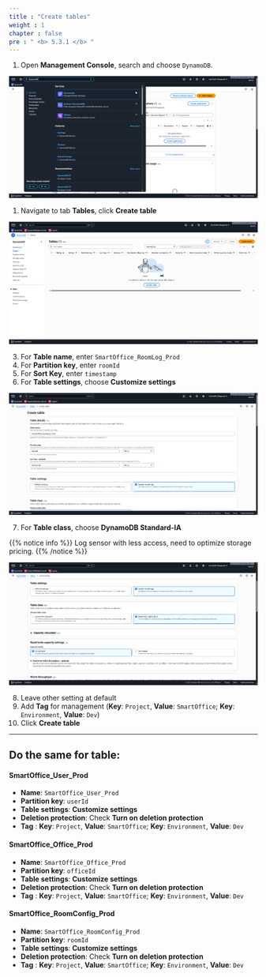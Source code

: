```yaml
---
title : "Create tables"
weight : 1
chapter : false
pre : " <b> 5.3.1 </b> "
---
```


1. Open **Management Console**, search and choose ```DynamoDB```.

![DynamoDB 1](/images/5-workshop/5.3-DynamoDB/DynamoDB-1.png)

1. Navigate to tab **Tables**, click **Create table**

![DynamoDB 2](/images/5-workshop/5.3-DynamoDB/DynamoDB-2.png)

3. For **Table name**, enter ```SmartOffice_RoomLog_Prod```
4. For **Partition key**, enter ```roomId```
5. For **Sort Key**, enter ```timestamp```
6. For **Table settings**, choose **Customize settings**

![DynamoDB 3](/images/5-workshop/5.3-DynamoDB/DynamoDB-3.png)

7. For **Table class**, choose **DynamoDB Standard-IA**
   
{{% notice info %}}
Log sensor with less access, need to optimize storage pricing.
{{% /notice %}}

![DynamoDB 3](/images/5-workshop/5.3-DynamoDB/DynamoDB-4.png)   

8. Leave other setting at default
9. Add **Tag** for management (**Key**: ```Project```, **Value**: ```SmartOffice```; **Key**: ```Environment```, **Value**: ```Dev```)
10. Click **Create table**   
 
---
 
## Do the same for table:
#### SmartOffice_User_Prod
- **Name**: ```SmartOffice_User_Prod```
- **Partition key**: ```userId```
- **Table settings**: **Customize settings**
- **Deletion protection**: Check **Turn on deletion protection**
- **Tag** : **Key**: ```Project```, **Value**: ```SmartOffice```; **Key**: ```Environment```, **Value**: ```Dev```

#### SmartOffice_Office_Prod
- **Name**: ```SmartOffice_Office_Prod```
- **Partition key**: ```officeId```
- **Table settings**: **Customize settings**
- **Deletion protection**: Check **Turn on deletion protection**
- **Tag** : **Key**: ```Project```, **Value**: ```SmartOffice```; **Key**: ```Environment```, **Value**: ```Dev```

#### SmartOffice_RoomConfig_Prod
- **Name**: ```SmartOffice_RoomConfig_Prod```
- **Partition key**: ```roomId```
- **Table settings**: **Customize settings**
- **Deletion protection**: Check **Turn on deletion protection**
- **Tag** : **Key**: ```Project```, **Value**: ```SmartOffice```; **Key**: ```Environment```, **Value**: ```Dev```
